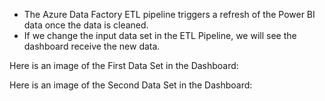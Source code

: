- The Azure Data Factory ETL pipeline triggers a refresh of the Power BI data once the data is cleaned.
- If we change the input data set in the ETL Pipeline, we will see the dashboard receive the new data.

Here is an image of the First Data Set in the Dashboard:
![]()

Here is an image of the Second Data Set in the Dashboard:
